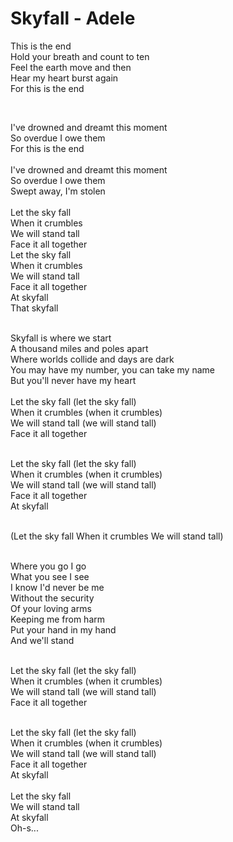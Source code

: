# Skyfall - Adele
This is the end
</br>
Hold your breath and count to ten
</br>
Feel the earth move and then
</br>
Hear my heart burst again
</br>
For this is the end

</br>

I've drowned and dreamt this moment
</br>
So overdue I owe them
</br>
For this is the end
</br>
</br>
I've drowned and dreamt this moment
</br>
So overdue I owe them
</br>
Swept away, I'm stolen
</br>
</br>
Let the sky fall
</br>
When it crumbles
</br>
We will stand tall
</br>
Face it all together
</br>
Let the sky fall
</br>
When it crumbles
</br>
We will stand tall
</br>
Face it all together
</br>
At skyfall
</br>
That skyfall
</br>

</br>
Skyfall is where we start
</br>
A thousand miles and poles apart
</br>
Where worlds collide and days are dark
</br>
You may have my number, you can take my name
</br>
But you'll never have my heart
</br>

</br>
Let the sky fall (let the sky fall)
</br>
When it crumbles (when it crumbles)
</br>
We will stand tall (we will stand tall)
</br>
Face it all together
</br>
</br>

Let the sky fall (let the sky fall)
</br>
When it crumbles (when it crumbles)
</br>
We will stand tall (we will stand tall)
</br>
Face it all together
</br>
At skyfall
</br>
</br>

(Let the sky fall
When it crumbles
We will stand tall)
</br>

</br>
Where you go I go
</br>
What you see I see
</br>
I know I'd never be me
</br>
Without the security
</br>
Of your loving arms
</br>
Keeping me from harm
</br>
Put your hand in my hand
</br>
And we'll stand
</br>
</br>

Let the sky fall (let the sky fall)
</br>
When it crumbles (when it crumbles)
</br>
We will stand tall (we will stand tall)
</br>
Face it all together
</br>

</br>
Let the sky fall (let the sky fall)
</br>
When it crumbles (when it crumbles)
</br>
We will stand tall (we will stand tall)
</br>
Face it all together
</br>
At skyfall
</br>

</br>
Let the sky fall
</br>
We will stand tall
</br>
At skyfall
</br>
Oh-s...

